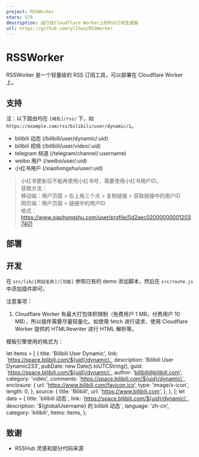 ```yaml
---
project: RSSWorker
stars: 576
description: 运行在Cloudflare Worker上的RSS订阅生成器
url: https://github.com/yllhwa/RSSWorker
---
```


RSSWorker
=========

RSSWorker 是一个轻量级的 RSS 订阅工具，可以部署在 Cloudflare Worker 上。

支持
--

注：以下路由均在 `[域名]/rss/` 下，如 `https://example.com/rss/bilibili/user/dynamic/1`。

-   bilibili 动态 (/bilibili/user/dynamic/:uid)
-   bilibili 视频 (/bilibili/user/video/:uid)
-   telegram 频道 (/telegram/channel/:username)
-   weibo 用户 (/weibo/user/:uid)
-   小红书用户 (/xiaohongshu/user/:uid)

> 小红书更新后不能再使用小红书号，需要使用小红书用户ID。  
> 获取方法：  
> 移动端：用户页面 > 右上角三个点 > 复制链接 > 获取链接中的用户ID  
> 网页端：用户页面 > 链接中的用户ID  
> 格式：https://www.xiaohongshu.com/user/profile/5d2aec020000000012037401

部署
--

开发
--

在 `src/lib/[网站名称]/[功能]` 参照已有的 demo 添加脚本，然后在 `src/route.js` 中添加插件即可。

注意事项：

1.  Cloudflare Worker 有最大打包体积限制（免费用户 1 MB，付费用户 10 MB），所以插件需要尽量轻量化。如使用 fetch 进行请求、使用 Cloudflare Worker 提供的 HTMLRewriter 进行 HTML 解析等。

模板引擎使用的格式为：

let items \= \[
	{
		title: 'Bilibili User Dynamic',
		link: \`https://space.bilibili.com/${uid}/dynamic\`,
		description: 'Bilibili User Dynamic233',
		pubDate: new Date().toUTCString(),
		guid: \`https://space.bilibili.com/${uid}/dynamic\`,
		author: 'bilibili@bilibili.com',
		category: 'video',
		comments: \`https://space.bilibili.com/${uid}/dynamic\`,
		enclosure: {
			url: 'https://www.bilibili.com/favicon.ico',
			type: 'image/x-icon',
			length: 0,
		},
		source: {
			title: 'Bilibili',
			url: 'https://www.bilibili.com',
		},
	},
\];
let data \= {
    title: \`bilibili 动态\`,
    link: \`https://space.bilibili.com/${uid}/dynamic\`,
    description: \`${globalUsername} 的 bilibili 动态\`,
    language: 'zh-cn',
    category: 'bilibili',
    items: items,
};

致谢
--

-   RSSHub 灵感和部分代码来源
